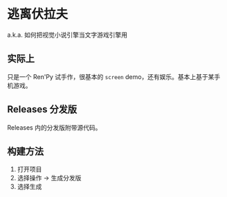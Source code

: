 # 逃离伏拉夫
a.k.a. 如何把视觉小说引擎当文字游戏引擎用
## 实际上
只是一个 Ren'Py 试手作，很基本的 `screen` demo，还有娱乐。基本上基于某手机游戏。
## Releases 分发版
Releases 内的分发版附带源代码。
## 构建方法
1. 打开项目
2. 选择操作 -\> 生成分发版
3. 选择生成